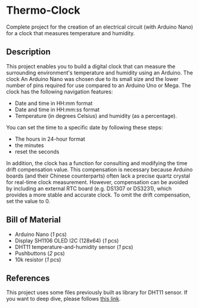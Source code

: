 # Thermo-Clock
Complete project for the creation of an electrical circuit (with Arduino Nano) for a clock that measures temperature and humidity.

## Description
This project enables you to build a digital clock that can measure the surrounding environment's temperature and humidity using an Arduino. The clock
An Arduino Nano was chosen due to its small size and the lower number of pins required for use compared to an Arduino Uno or Mega.
The clock has the following navigation features:
- Date and time in HH:mm format
- Date and time in HH:mm:ss format
 - Temperature (in degrees Celsius) and humidity (as a percentage).

You can set the time to a specific date by following these steps:
 - The hours in 24-hour format
 - the minutes
 - reset the seconds

In addition, the clock has a function for consulting and modifying the time drift compensation value. This compensation is necessary because Arduino boards (and their Chinese counterparts) often lack a precise quartz crystal for real-time clock measurement. However, compensation can be avoided by including an external RTC board (e.g. DS1307 or DS3231), which provides a more stable and accurate clock. To omit the drift compensation, set the value to 0.

## Bill of Material
 - Arduino Nano (_1_ pcs)
 - Display SH1106 OLED I2C (128x64) (_1_ pcs)
 - DHT11 temperature-and-humidity sensor (_1_ pcs)
 - Pushbuttons (_2_ pcs)
 - 10k resistor (_1_ pcs)

## References
This project uses some files previously built as library for DHT11 sensor. If you want to deep dive, please follows [this link](https://github.com/andrea-deri/DHT11Reader).
